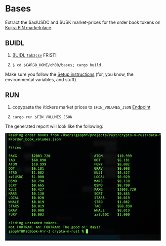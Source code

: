 # Bases

Extract the $axlUSDC and $USK market-prices for the order book tokens on 
[Kujira FIN marketplace](https://fin.kujira.app/trade/kujira14hj2tavq8fpesdwxxcu44rty3hh90vhujrvcmstl4zr3txmfvw9sl4e867?q=all).

## BUIDL

1. [BUIDL `tab2csv`](../../ch04/) FRIST!

2. `$ cd $CARGO_HOME/ch08/bases; cargo build`

Make sure you follow the [Setup instructions](../../README.md) (for, you know,
the environmental variables, and stuff)

## RUN

1. copypasta the /tickers market prices to `$FIN_VOLUMES_JSON`
[Endpoint](https://api.kujira.app/api/coingecko/tickers) 

2. `cargo run $FIN_VOLUMES_JSON`

The generated report will look like the following:

![extracted market prices](imgs/extracted-market-prices.png)
